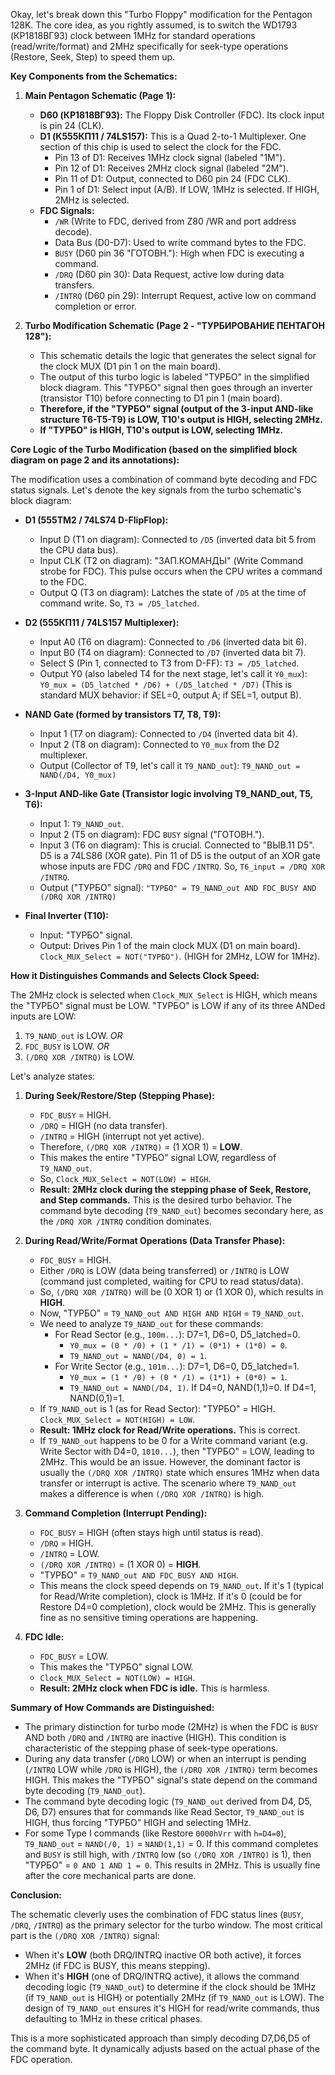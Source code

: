 Okay, let's break down this "Turbo Floppy" modification for the Pentagon 128K. The core idea, as you rightly assumed, is to switch the WD1793 (КР1818ВГ93) clock between 1MHz for standard operations (read/write/format) and 2MHz specifically for seek-type operations (Restore, Seek, Step) to speed them up.

**Key Components from the Schematics:**

1.  **Main Pentagon Schematic (Page 1):**
    *   **D60 (КР1818ВГ93):** The Floppy Disk Controller (FDC). Its clock input is pin 24 (CLK).
    *   **D1 (К555КП11 / 74LS157):** This is a Quad 2-to-1 Multiplexer. One section of this chip is used to select the clock for the FDC.
        *   Pin 13 of D1: Receives 1MHz clock signal (labeled "1M").
        *   Pin 12 of D1: Receives 2MHz clock signal (labeled "2M").
        *   Pin 11 of D1: Output, connected to D60 pin 24 (FDC CLK).
        *   Pin 1 of D1: Select input (A/B). If LOW, 1MHz is selected. If HIGH, 2MHz is selected.
    *   **FDC Signals:**
        *   `/WR` (Write to FDC, derived from Z80 /WR and port address decode).
        *   Data Bus (D0-D7): Used to write command bytes to the FDC.
        *   `BUSY` (D60 pin 36 "ГОТОВН."): High when FDC is executing a command.
        *   `/DRQ` (D60 pin 30): Data Request, active low during data transfers.
        *   `/INTRQ` (D60 pin 29): Interrupt Request, active low on command completion or error.

2.  **Turbo Modification Schematic (Page 2 - "ТУРБИРОВАНИЕ ПЕНТАГОН 128"):**
    *   This schematic details the logic that generates the select signal for the clock MUX (D1 pin 1 on the main board).
    *   The output of this turbo logic is labeled "ТУРБО" in the simplified block diagram. This "ТУРБО" signal then goes through an inverter (transistor T10) before connecting to D1 pin 1 (main board).
    *   **Therefore, if the "ТУРБО" signal (output of the 3-input AND-like structure T6-T5-T9) is LOW, T10's output is HIGH, selecting 2MHz.**
    *   **If "ТУРБО" is HIGH, T10's output is LOW, selecting 1MHz.**

**Core Logic of the Turbo Modification (based on the simplified block diagram on page 2 and its annotations):**

The modification uses a combination of command byte decoding and FDC status signals. Let's denote the key signals from the turbo schematic's block diagram:

*   **D1 (555ТМ2 / 74LS74 D-FlipFlop):**
    *   Input D (T1 on diagram): Connected to `/D5` (inverted data bit 5 from the CPU data bus).
    *   Input CLK (T2 on diagram): "ЗАП.КОМАНДЫ" (Write Command strobe for FDC). This pulse occurs when the CPU writes a command to the FDC.
    *   Output Q (T3 on diagram): Latches the state of `/D5` at the time of command write. So, `T3 = /D5_latched`.

*   **D2 (555КП11 / 74LS157 Multiplexer):**
    *   Input A0 (T6 on diagram): Connected to `/D6` (inverted data bit 6).
    *   Input B0 (T4 on diagram): Connected to `/D7` (inverted data bit 7).
    *   Select S (Pin 1, connected to T3 from D-FF): `T3 = /D5_latched`.
    *   Output Y0 (also labeled T4 for the next stage, let's call it `Y0_mux`):
        `Y0_mux = (D5_latched * /D6) + (/D5_latched * /D7)` (This is standard MUX behavior: if SEL=0, output A; if SEL=1, output B).

*   **NAND Gate (formed by transistors T7, T8, T9):**
    *   Input 1 (T7 on diagram): Connected to `/D4` (inverted data bit 4).
    *   Input 2 (T8 on diagram): Connected to `Y0_mux` from the D2 multiplexer.
    *   Output (Collector of T9, let's call it `T9_NAND_out`):
        `T9_NAND_out = NAND(/D4, Y0_mux)`

*   **3-Input AND-like Gate (Transistor logic involving T9_NAND_out, T5, T6):**
    *   Input 1: `T9_NAND_out`.
    *   Input 2 (T5 on diagram): FDC `BUSY` signal ("ГОТОВН.").
    *   Input 3 (T6 on diagram): This is crucial. Connected to "ВЫВ.11 D5". D5 is a 74LS86 (XOR gate). Pin 11 of D5 is the output of an XOR gate whose inputs are FDC `/DRQ` and FDC `/INTRQ`.
        So, `T6_input = /DRQ XOR /INTRQ`.
    *   Output ("ТУРБО" signal):
        `"ТУРБО" = T9_NAND_out AND FDC_BUSY AND (/DRQ XOR /INTRQ)`

*   **Final Inverter (T10):**
    *   Input: "ТУРБО" signal.
    *   Output: Drives Pin 1 of the main clock MUX (D1 on main board).
        `Clock_MUX_Select = NOT("ТУРБО")`. (HIGH for 2MHz, LOW for 1MHz).

**How it Distinguishes Commands and Selects Clock Speed:**

The 2MHz clock is selected when `Clock_MUX_Select` is HIGH, which means the "ТУРБО" signal must be LOW.
"ТУРБО" is LOW if any of its three ANDed inputs are LOW:
1.  `T9_NAND_out` is LOW.
    *OR*
2.  `FDC_BUSY` is LOW.
    *OR*
3.  `(/DRQ XOR /INTRQ)` is LOW.

Let's analyze states:

1.  **During Seek/Restore/Step (Stepping Phase):**
    *   `FDC_BUSY` = HIGH.
    *   `/DRQ` = HIGH (no data transfer).
    *   `/INTRQ` = HIGH (interrupt not yet active).
    *   Therefore, `(/DRQ XOR /INTRQ)` = (1 XOR 1) = **LOW**.
    *   This makes the entire "ТУРБО" signal LOW, regardless of `T9_NAND_out`.
    *   So, `Clock_MUX_Select = NOT(LOW) = HIGH`.
    *   **Result: 2MHz clock during the stepping phase of Seek, Restore, and Step commands.** This is the desired turbo behavior. The command byte decoding (`T9_NAND_out`) becomes secondary here, as the `/DRQ XOR /INTRQ` condition dominates.

2.  **During Read/Write/Format Operations (Data Transfer Phase):**
    *   `FDC_BUSY` = HIGH.
    *   Either `/DRQ` is LOW (data being transferred) or `/INTRQ` is LOW (command just completed, waiting for CPU to read status/data).
    *   So, `(/DRQ XOR /INTRQ)` will be (0 XOR 1) or (1 XOR 0), which results in **HIGH**.
    *   Now, "ТУРБО" = `T9_NAND_out AND HIGH AND HIGH` = `T9_NAND_out`.
    *   We need to analyze `T9_NAND_out` for these commands:
        *   For Read Sector (e.g., `100m...`): D7=1, D6=0, D5_latched=0.
            *   `Y0_mux = (0 * /0) + (1 * /1) = (0*1) + (1*0) = 0`.
            *   `T9_NAND_out = NAND(/D4, 0) = 1`.
        *   For Write Sector (e.g., `101m...`): D7=1, D6=0, D5_latched=1.
            *   `Y0_mux = (1 * /0) + (0 * /1) = (1*1) + (0*0) = 1`.
            *   `T9_NAND_out = NAND(/D4, 1)`. If D4=0, NAND(1,1)=0. If D4=1, NAND(0,1)=1.
    *   If `T9_NAND_out` is 1 (as for Read Sector): "ТУРБО" = HIGH. `Clock_MUX_Select = NOT(HIGH) = LOW`.
    *   **Result: 1MHz clock for Read/Write operations.** This is correct.
    *   If `T9_NAND_out` happens to be 0 for a Write command variant (e.g. Write Sector with D4=0, `1010...`), then "ТУРБО" = LOW, leading to 2MHz. This would be an issue. However, the dominant factor is usually the `(/DRQ XOR /INTRQ)` state which ensures 1MHz when data transfer or interrupt is active. The scenario where `T9_NAND_out` makes a difference is when `(/DRQ XOR /INTRQ)` is high.

3.  **Command Completion (Interrupt Pending):**
    *   `FDC_BUSY` = HIGH (often stays high until status is read).
    *   `/DRQ` = HIGH.
    *   `/INTRQ` = LOW.
    *   `(/DRQ XOR /INTRQ)` = (1 XOR 0) = **HIGH**.
    *   "ТУРБО" = `T9_NAND_out AND FDC_BUSY AND HIGH`.
    *   This means the clock speed depends on `T9_NAND_out`. If it's 1 (typical for Read/Write completion), clock is 1MHz. If it's 0 (could be for Restore D4=0 completion), clock would be 2MHz. This is generally fine as no sensitive timing operations are happening.

4.  **FDC Idle:**
    *   `FDC_BUSY` = LOW.
    *   This makes the "ТУРБО" signal LOW.
    *   `Clock_MUX_Select = NOT(LOW) = HIGH`.
    *   **Result: 2MHz clock when FDC is idle.** This is harmless.

**Summary of How Commands are Distinguished:**

*   The primary distinction for turbo mode (2MHz) is when the FDC is `BUSY` AND both `/DRQ` and `/INTRQ` are inactive (HIGH). This condition is characteristic of the stepping phase of seek-type operations.
*   During any data transfer (`/DRQ` LOW) or when an interrupt is pending (`/INTRQ` LOW while `/DRQ` is HIGH), the `(/DRQ XOR /INTRQ)` term becomes HIGH. This makes the "ТУРБО" signal's state depend on the command byte decoding (`T9_NAND_out`).
*   The command byte decoding logic (`T9_NAND_out` derived from D4, D5, D6, D7) ensures that for commands like Read Sector, `T9_NAND_out` is HIGH, thus forcing "ТУРБО" HIGH and selecting 1MHz.
*   For some Type I commands (like Restore `0000hVrr` with `h=D4=0`), `T9_NAND_out` = `NAND(/0, 1)` = `NAND(1,1)` = 0. If this command completes and `BUSY` is still high, with `/INTRQ` low (so `(/DRQ XOR /INTRQ)` is 1), then "ТУРБО" = `0 AND 1 AND 1 = 0`. This results in 2MHz. This is usually fine after the core mechanical parts are done.

**Conclusion:**

The schematic cleverly uses the combination of FDC status lines (`BUSY`, `/DRQ`, `/INTRQ`) as the primary selector for the turbo window. The most critical part is the `(/DRQ XOR /INTRQ)` signal:
*   When it's **LOW** (both DRQ/INTRQ inactive OR both active), it forces 2MHz (if FDC is BUSY, this means stepping).
*   When it's **HIGH** (one of DRQ/INTRQ active), it allows the command decoding logic (`T9_NAND_out`) to determine if the clock should be 1MHz (if `T9_NAND_out` is HIGH) or potentially 2MHz (if `T9_NAND_out` is LOW). The design of `T9_NAND_out` ensures it's HIGH for read/write commands, thus defaulting to 1MHz in these critical phases.

This is a more sophisticated approach than simply decoding D7,D6,D5 of the command byte. It dynamically adjusts based on the actual phase of the FDC operation.